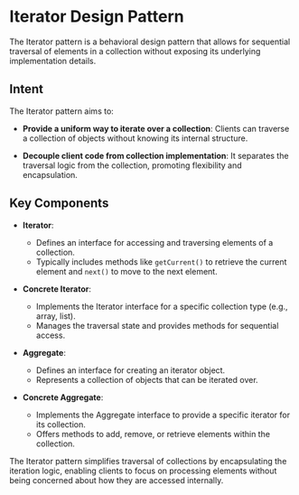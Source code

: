 ﻿# Iterator Design Pattern

The Iterator pattern is a behavioral design pattern that allows for sequential traversal of elements in a collection without exposing its underlying implementation details.

## Intent

The Iterator pattern aims to:

- **Provide a uniform way to iterate over a collection**: Clients can traverse a collection of objects without knowing its internal structure.
  
- **Decouple client code from collection implementation**: It separates the traversal logic from the collection, promoting flexibility and encapsulation.

## Key Components

- **Iterator**:
  - Defines an interface for accessing and traversing elements of a collection.
  - Typically includes methods like `getCurrent()` to retrieve the current element and `next()` to move to the next element.

- **Concrete Iterator**:
  - Implements the Iterator interface for a specific collection type (e.g., array, list).
  - Manages the traversal state and provides methods for sequential access.

- **Aggregate**:
  - Defines an interface for creating an iterator object.
  - Represents a collection of objects that can be iterated over.

- **Concrete Aggregate**:
  - Implements the Aggregate interface to provide a specific iterator for its collection.
  - Offers methods to add, remove, or retrieve elements within the collection.

The Iterator pattern simplifies traversal of collections by encapsulating the iteration logic, enabling clients to focus on processing elements without being concerned about how they are accessed internally.
